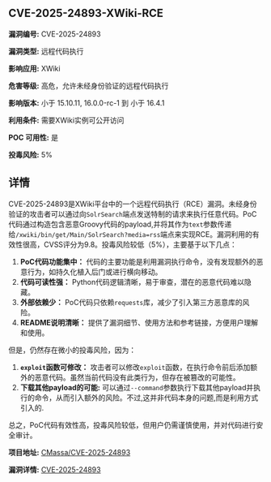 ## CVE-2025-24893-XWiki-RCE

**漏洞编号:** CVE-2025-24893

**漏洞类型:** 远程代码执行

**影响应用:** XWiki

**危害等级:** 高危，允许未经身份验证的远程代码执行

**影响版本:** 小于 15.10.11, 16.0.0-rc-1 到 小于 16.4.1

**利用条件:** 需要XWiki实例可公开访问

**POC 可用性:** 是

**投毒风险:** 5%

## 详情

CVE-2025-24893是XWiki平台中的一个远程代码执行（RCE）漏洞。未经身份验证的攻击者可以通过向`SolrSearch`端点发送特制的请求来执行任意代码。PoC代码通过构造包含恶意Groovy代码的payload,并将其作为`text`参数传递给`/xwiki/bin/get/Main/SolrSearch?media=rss`端点来实现RCE。漏洞利用的有效性很高，CVSS评分为9.8。投毒风险较低（5%），主要基于以下几点：

1.  **PoC代码功能集中：** 代码的主要功能是利用漏洞执行命令，没有发现额外的恶意行为，如持久化植入后门或进行横向移动。
2.  **代码可读性强：** Python代码逻辑清晰，易于审查，潜在的恶意代码难以隐藏。
3.  **外部依赖少：** PoC代码只依赖`requests`库，减少了引入第三方恶意库的风险。
4.  **README说明清晰：** 提供了漏洞细节、使用方法和参考链接，方便用户理解和使用。

但是，仍然存在微小的投毒风险，因为：

1.  **`exploit`函数可修改：** 攻击者可以修改`exploit`函数，在执行命令前后添加额外的恶意代码。虽然当前代码没有此类行为，但存在被篡改的可能性。
2.  **下载其他payload的可能:** 可以通过`--command`参数执行下载其他payload并执行的命令，从而引入额外的风险。不过,这并非代码本身的问题,而是利用方式引入的.

总之，PoC代码有效性高，投毒风险较低，但用户仍需谨慎使用，并对代码进行安全审计。

**项目地址:** [CMassa/CVE-2025-24893](https://github.com/CMassa/CVE-2025-24893)

**漏洞详情:** [CVE-2025-24893](https://nvd.nist.gov/vuln/detail/CVE-2025-24893)